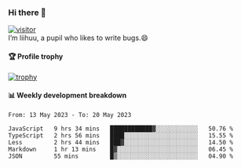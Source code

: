### Hi there 👋
[![visitor](https://visitor-badge.glitch.me/badge?page_id=liihuu&right_color=blue)](https://github.com/liihuu)<br>
I’m liihuu, a pupil who likes to write bugs.😄


#### 🏆 Profile trophy
[![trophy](https://github-profile-trophy.vercel.app?username=liihuu&margin-w=16&margin-h=16&rank=-C,-B)](https://github.com/liihuu)


#### 📊 Weekly development breakdown
<!--START_SECTION:waka-->

```text
From: 13 May 2023 - To: 20 May 2023

JavaScript   9 hrs 34 mins   ████████████▓░░░░░░░░░░░░   50.76 %
TypeScript   2 hrs 56 mins   ████░░░░░░░░░░░░░░░░░░░░░   15.55 %
Less         2 hrs 44 mins   ███▓░░░░░░░░░░░░░░░░░░░░░   14.50 %
Markdown     1 hr 13 mins    █▓░░░░░░░░░░░░░░░░░░░░░░░   06.45 %
JSON         55 mins         █▒░░░░░░░░░░░░░░░░░░░░░░░   04.90 %
```

<!--END_SECTION:waka-->

<!--
**liihuu/liihuu** is a ✨ _special_ ✨ repository because its `README.md` (this file) appears on your GitHub profile.

Here are some ideas to get you started:

- 🔭 I’m currently working on ...
- 🌱 I’m currently learning ...
- 👯 I’m looking to collaborate on ...
- 🤔 I’m looking for help with ...
- 💬 Ask me about ...
- 📫 How to reach me: ...
- 😄 Pronouns: ...
- ⚡ Fun fact: ...
-->
